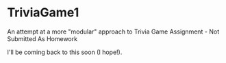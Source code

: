 # TriviaGame1

An attempt at a more "modular" approach to Trivia Game Assignment - Not Submitted As Homework

I'll be coming back to this soon (I hope!).
